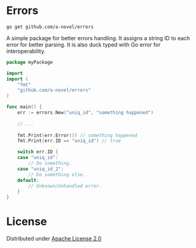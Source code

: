 # Errors

```
go get github.com/a-novel/errors
```

A simple package for better errors handling. It assigns a string ID to each error for better parsing. It is also
duck typed with Go error for interoperability.

```go
package myPackage

import
import (
	"fmt"
	"github.com/a-novel/errors"
)

func main() {
	err := errors.New("uniq_id", "something happened")
	
	// ... 
	
	fmt.Print(err.Error()) // something happened
	fmt.Print(err.ID == "uniq_id") // true

	switch err.ID {
	case "uniq_id":
		// Do something.
    case "uniq_id_2":
        // Do something else.
	default:
        // Unknown/Unhandled error.
	}
}
```

# License

Distributed under [Apache License 2.0](https://www.github.com/a-novel/errors/blob/master/LICENSE)